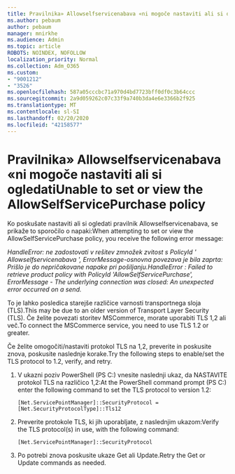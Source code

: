 ```yaml
---
title: Pravilnika» Allowselfservicenabava «ni mogoče nastaviti ali si ogledati
ms.author: pebaum
author: pebaum
manager: mnirkhe
ms.audience: Admin
ms.topic: article
ROBOTS: NOINDEX, NOFOLLOW
localization_priority: Normal
ms.collection: Adm_O365
ms.custom:
- "9001212"
- "3526"
ms.openlocfilehash: 587a05cccbc71a970d4bd7723bff0df0c3b64ccc
ms.sourcegitcommit: 2a9d059262c07c33f9a740b3da4e6e3366b2f925
ms.translationtype: MT
ms.contentlocale: sl-SI
ms.lasthandoff: 02/20/2020
ms.locfileid: "42158577"
---
```

# <a name="unable-to-set-or-view-the-allowselfservicepurchase-policy"></a><span data-ttu-id="e8e88-102">Pravilnika» Allowselfservicenabava «ni mogoče nastaviti ali si ogledati</span><span class="sxs-lookup"><span data-stu-id="e8e88-102">Unable to set or view the AllowSelfServicePurchase policy</span></span>

<span data-ttu-id="e8e88-103">Ko poskušate nastaviti ali si ogledati pravilnik Allowselfservicenabava, se prikaže to sporočilo o napaki:</span><span class="sxs-lookup"><span data-stu-id="e8e88-103">When attempting to set or view the AllowSelfServicePurchase policy, you receive the following error message:</span></span>

<span data-ttu-id="e8e88-104">*HandleError: ne zadostovati v rešitev zmnožek zvitost s PolicyId ' Allowselfservicenabava ', ErrorMessage-osnovna povezava je bila zaprta: Prišlo je do nepričakovane napake pri pošiljanju.*</span><span class="sxs-lookup"><span data-stu-id="e8e88-104">*HandleError : Failed to retrieve product policy with PolicyId 'AllowSelfServicePurchase', ErrorMessage - The underlying connection was closed: An unexpected error occurred on a send.*</span></span>

<span data-ttu-id="e8e88-105">To je lahko posledica starejše različice varnosti transportnega sloja (TLS).</span><span class="sxs-lookup"><span data-stu-id="e8e88-105">This may be due to an older version of Transport Layer Security (TLS).</span></span> <span data-ttu-id="e8e88-106">Če želite povezati storitev MSCommerce, morate uporabiti TLS 1,2 ali več.</span><span class="sxs-lookup"><span data-stu-id="e8e88-106">To connect the MSCommerce service, you need to use TLS 1.2 or greater.</span></span>  

<span data-ttu-id="e8e88-107">Če želite omogočiti/nastaviti protokol TLS na 1,2, preverite in poskusite znova, poskusite naslednje korake.</span><span class="sxs-lookup"><span data-stu-id="e8e88-107">Try the following steps to enable/set the TLS protocol to 1.2, verify, and retry.</span></span>
 1. <span data-ttu-id="e8e88-108">V ukazni poziv PowerShell (PS C:\) vnesite naslednji ukaz, da NASTAVITE protokol TLS na različico 1,2:</span><span class="sxs-lookup"><span data-stu-id="e8e88-108">At the PowerShell command prompt (PS C:\) enter the following command to set the TLS protocol to version 1.2:</span></span>

    `[Net.ServicePointManager]::SecurityProtocol = [Net.SecurityProtocolType]::Tls12`

2. <span data-ttu-id="e8e88-109">Preverite protokole TLS, ki jih uporabljate, z naslednjim ukazom:</span><span class="sxs-lookup"><span data-stu-id="e8e88-109">Verify the TLS protocol(s) in use, with the following command:</span></span>

    `[Net.ServicePointManager]::SecurityProtocol` 

3. <span data-ttu-id="e8e88-110">Po potrebi znova poskusite ukaze Get ali Update.</span><span class="sxs-lookup"><span data-stu-id="e8e88-110">Retry the Get or Update commands as needed.</span></span>

